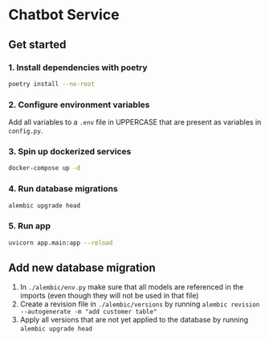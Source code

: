# Chatbot Service

## Get started

### 1. Install dependencies with poetry

```sh
poetry install --no-root
```

### 2. Configure environment variables

Add all variables to a `.env` file in UPPERCASE that are present as variables in `config.py`.

### 3. Spin up dockerized services

```sh
docker-compose up -d
```

### 4. Run database migrations

```sh
alembic upgrade head
```

### 5. Run app

```sh
uvicorn app.main:app --reload
```

## Add new database migration

1. In `./alembic/env.py` make sure that all models are referenced in the imports (even though they will not be used in that file)
2. Create a revision file in `./alembic/versions` by running `alembic revision --autogenerate -m "add customer table"`
3. Apply all versions that are not yet applied to the database by running `alembic upgrade head`

